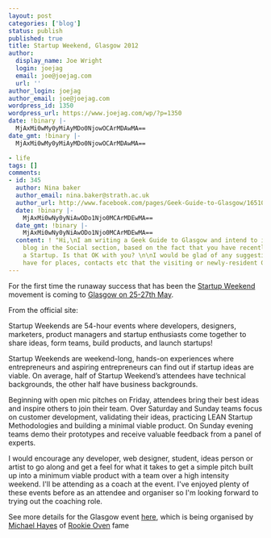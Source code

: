 ```yaml
---
layout: post
categories: ['blog']
status: publish
published: true
title: Startup Weekend, Glasgow 2012
author:
  display_name: Joe Wright
  login: joejag
  email: joe@joejag.com
  url: ''
author_login: joejag
author_email: joe@joejag.com
wordpress_id: 1350
wordpress_url: https://www.joejag.com/wp/?p=1350
date: !binary |-
  MjAxMi0wMy0yMiAyMDo0NjowOCArMDAwMA==
date_gmt: !binary |-
  MjAxMi0wMy0yMiAyMDo0NjowOCArMDAwMA==

- life
tags: []
comments:
- id: 345
  author: Nina baker
  author_email: nina.baker@strath.ac.uk
  author_url: http://www.facebook.com/pages/Geek-Guide-to-Glasgow/165104550264079?sk=info
  date: !binary |-
    MjAxMi0wNy0yNiAwODo1Njo0MCArMDEwMA==
  date_gmt: !binary |-
    MjAxMi0wNy0yNiAwODo1Njo0MCArMDEwMA==
  content: ! "Hi,\nI am writing a Geek Guide to Glasgow and intend to include your
    blog in the Social section, based on the fact that you have recently organised
    a Startup. Is that OK with you? \n\nI would be glad of any suggestions you might
    have for places, contacts etc that the visiting or newly-resident Geek might like.\n\nthanks\nnina"
---
```


<p>For the first time the runaway success that has been the <a href="http://startupweekend.org/">Startup Weekend</a> movement is coming to <a href="http://glasgow.startupweekend.org/">Glasgow on 25-27th May</a>.  </p>
<p>From the official site:</p>
<div class="quote_box">
<p>Startup Weekends are 54-hour events where developers, designers, marketers, product managers and startup enthusiasts come together to share ideas, form teams, build products, and launch startups!</p></quote></p>
<p>Startup Weekends are weekend-long, hands-on experiences where entrepreneurs and aspiring entrepreneurs can find out if startup ideas are viable.  On average, half of Startup Weekend&rsquo;s attendees have technical backgrounds, the other half have business backgrounds.</p></p>
<p>Beginning with open mic pitches on Friday, attendees bring their best ideas and inspire others to join their team. Over Saturday and Sunday teams focus on customer development, validating their ideas, practicing LEAN Startup Methodologies and building a minimal viable product. On Sunday evening teams demo their prototypes and receive valuable feedback from a panel of experts.</p></p>
<p></div></p>
<p>I would encourage any developer, web designer, student, ideas person or artist to go along and get a feel for what it takes to get a simple pitch built up into a minimum viable product with a team over a high intensity weekend.  I'll be attending as a coach at the event.  I've enjoyed plenty of these events before as an attendee and organiser so I'm looking forward to trying out the coaching role.</p>
<p>See more details for the Glasgow event <a href="http://glasgow.startupweekend.org/">here</a>, which is being organised by <a href="https://twitter.com/#!/_MDHayes">Michael Hayes</a> of <a href="http://rookieoven.com">Rookie Oven</a> fame</p>
